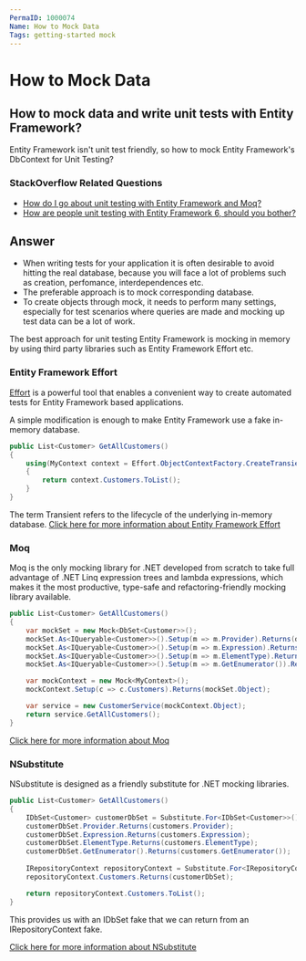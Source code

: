 ```yaml
---
PermaID: 1000074
Name: How to Mock Data
Tags: getting-started mock
---
```


# How to Mock Data

## How to mock data and write unit tests with Entity Framework?
 

Entity Framework isn't unit test friendly, so how to mock Entity Framework's DbContext for Unit Testing?

### StackOverflow Related Questions

 - [How do I go about unit testing with Entity Framework and Moq?](https://stackoverflow.com/questions/45558470/how-do-i-go-about-unit-testing-with-entity-framework-and-moq)
 - [How are people unit testing with Entity Framework 6, should you bother?](https://stackoverflow.com/questions/22690877/how-are-people-unit-testing-with-entity-framework-6-should-you-bother)

## Answer

 - When writing tests for your application it is often desirable to avoid hitting the real database, because you will face a lot of problems such as creation, perfomance, interdependences etc. 
 - The preferable approach is to mock corresponding database.
 - To create objects through mock, it needs to perform many settings, especially for test scenarios where queries are made and mocking up test data can be a lot of work.

The best approach for unit testing Entity Framework is mocking in memory by using third party libraries such as Entity Framework Effort etc.

### Entity Framework Effort

[Effort](http://entityframework-effort.net/) is a powerful tool that enables a convenient way to create automated tests for Entity Framework based applications.

A simple modification is enough to make Entity Framework use a fake in-memory database.


```csharp
public List<Customer> GetAllCustomers()
{
    using(MyContext context = Effort.ObjectContextFactory.CreateTransient<MyContext>())
    {
        return context.Customers.ToList();
    }
}
```

The term Transient refers to the lifecycle of the underlying in-memory database. [Click here for more information about Entity Framework Effort](http://entityframework-effort.net/overview)

### Moq

Moq is the only mocking library for .NET developed from scratch to take full advantage of .NET Linq expression trees and lambda expressions, which makes it the most productive, type-safe and refactoring-friendly mocking library available.


```csharp
public List<Customer> GetAllCustomers()
{
    var mockSet = new Mock<DbSet<Customer>>();
    mockSet.As<IQueryable<Customer>>().Setup(m => m.Provider).Returns(data.Provider);
    mockSet.As<IQueryable<Customer>>().Setup(m => m.Expression).Returns(data.Expression);
    mockSet.As<IQueryable<Customer>>().Setup(m => m.ElementType).Returns(data.ElementType);
    mockSet.As<IQueryable<Customer>>().Setup(m => m.GetEnumerator()).Returns(data.GetEnumerator());

    var mockContext = new Mock<MyContext>();
    mockContext.Setup(c => c.Customers).Returns(mockSet.Object);

    var service = new CustomerService(mockContext.Object);
    return service.GetAllCustomers();
}
```

[Click here for more information about Moq](https://github.com/Moq/moq4)

### NSubstitute 

NSubstitute is designed as a friendly substitute for .NET mocking libraries.


```csharp
public List<Customer> GetAllCustomers()
{
    IDbSet<Customer> customerDbSet = Substitute.For<IDbSet<Customer>>();
    customerDbSet.Provider.Returns(customers.Provider);
    customerDbSet.Expression.Returns(customers.Expression);
    customerDbSet.ElementType.Returns(customers.ElementType);
    customerDbSet.GetEnumerator().Returns(customers.GetEnumerator());
    
    IRepositoryContext repositoryContext = Substitute.For<IRepositoryContext>();
    repositoryContext.Customers.Returns(customerDbSet);

    return repositoryContext.Customers.ToList();
}
```

This provides us with an IDbSet<Customer> fake that we can return from an IRepositoryContext fake.

[Click here for more information about NSubstitute](http://nsubstitute.github.io/help/getting-started/)